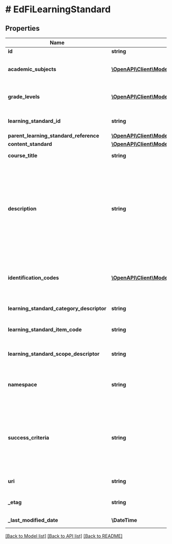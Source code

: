 # # EdFiLearningStandard

## Properties

Name | Type | Description | Notes
------------ | ------------- | ------------- | -------------
**id** | **string** |  | [optional]
**academic_subjects** | [**\OpenAPI\Client\Model\EdFiLearningStandardAcademicSubject[]**](EdFiLearningStandardAcademicSubject.md) | An unordered collection of learningStandardAcademicSubjects. Subject area for the learning standard. |
**grade_levels** | [**\OpenAPI\Client\Model\EdFiLearningStandardGradeLevel[]**](EdFiLearningStandardGradeLevel.md) | An unordered collection of learningStandardGradeLevels. The grade levels for the specific learning standard. |
**learning_standard_id** | **string** | The identifier for the specific learning standard (e.g., 111.15.3.1.A). |
**parent_learning_standard_reference** | [**\OpenAPI\Client\Model\EdFiLearningStandardReference**](EdFiLearningStandardReference.md) |  | [optional]
**content_standard** | [**\OpenAPI\Client\Model\EdFiLearningStandardContentStandard**](EdFiLearningStandardContentStandard.md) |  |
**course_title** | **string** | The official course title with which this learning standard is associated. | [optional]
**description** | **string** | The text of the statement. The textual content that either describes a specific competency such as \&quot;Apply the Pythagorean Theorem to determine unknown side lengths in right triangles in real-world and mathematical problems in two and three dimensions.\&quot; or describes a less granular group of competencies within the taxonomy of the standards document, e.g. \&quot;Understand and apply the Pythagorean Theorem,\&quot; or \&quot;Geometry\&quot;. |
**identification_codes** | [**\OpenAPI\Client\Model\EdFiLearningStandardIdentificationCode[]**](EdFiLearningStandardIdentificationCode.md) | An unordered collection of learningStandardIdentificationCodes. A coding scheme that is used for identification and record-keeping purposes by schools, social services, or other agencies to refer to a learning standard. | [optional]
**learning_standard_category_descriptor** | **string** | An additional classification of the type of a specific learning standard. | [optional]
**learning_standard_item_code** | **string** | A code designated by the promulgating body to identify the statement, e.g. 1.N.3 (usually not globally unique). | [optional]
**learning_standard_scope_descriptor** | **string** | Signals the scope of usage the standard. Does not necessarily relate the standard to the governing body. | [optional]
**namespace** | **string** | The namespace of the organization or entity who governs the standard. It is recommended the namespaces observe a URI format and begin with a domain name under the governing organization or entity control. |
**success_criteria** | **string** | One or more statements that describes the criteria used by teachers and students to check for attainment of a learning standard. This criteria gives clear indications as to the degree to which learning is moving through the Zone or Proximal Development toward independent achievement of the learning standard. | [optional]
**uri** | **string** | An unambiguous reference to the statement using a network-resolvable URI. | [optional]
**_etag** | **string** | A unique system-generated value that identifies the version of the resource. | [optional]
**_last_modified_date** | **\DateTime** | The date and time the resource was last modified. | [optional]

[[Back to Model list]](../../README.md#models) [[Back to API list]](../../README.md#endpoints) [[Back to README]](../../README.md)
